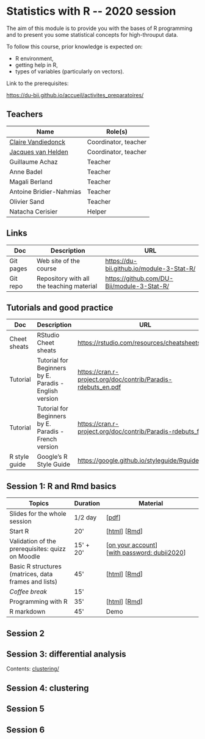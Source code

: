 # Statistics with R -- 2020 session


The aim of this module is to provide you with the bases of R programming and to present you some statistical concepts for high-throuput data.

To follow this course, prior knowledge is expected on: 

- R environment, 
- getting help in R,
- types of variables (particularly on vectors).

Link to the prerequisites: 

<https://du-bii.github.io/accueil/activites_preparatoires/>


## Teachers

| Name  | Role(s) |
|-----------------------------|----------------|
| [Claire Vandiedonck](https://orcid.org/0000-0002-6669-6923) | Coordinator, teacher |
| [Jacques van Helden](https://orcid.org/0000-0002-8799-8584) | Coordinator, teacher |
| Guillaume Achaz | Teacher |
| Anne Badel | Teacher |
| Magali Berland | Teacher |
| Antoine Bridier-Nahmias | Teacher |
| Olivier Sand | Teacher |
| Natacha Cerisier | Helper |


## Links

| Doc | Description |URL |
|------------|-------------------------------|---------------------------------------|
| Git pages | Web site of the course | <https://du-bii.github.io/module-3-Stat-R/> | 
| Git repo | Repository with all the teaching material | <https://github.com/DU-Bii/module-3-Stat-R/> |


## Tutorials and good practice

| Doc | Description |URL |
|------------|-------------------------------|---------------------------------------|
| Cheet sheats | RStudio Cheet sheats | <https://rstudio.com/resources/cheatsheets/> |
| Tutorial | Tutorial for Beginners by E. Paradis - English version | <https://cran.r-project.org/doc/contrib/Paradis-rdebuts_en.pdf> |
| Tutorial | Tutorial for Beginners by E. Paradis - French version | <https://cran.r-project.org/doc/contrib/Paradis-rdebuts_fr.pdf> |
| R style guide | Google’s R Style Guide  | <https://google.github.io/styleguide/Rguide.html> |




## Session 1: R and Rmd basics


| Topics |  Duration | Material |
|---------------------------------|----------|-------------|
| Slides for the whole session | 1/2 day | [[pdf](slides/DUBii_R_Session1.pdf)] |   
| Start R | 20'  | [[html](practicals/1.01_start-R/start-R.html)] [[Rmd](practicals/1.01_start-R/start-R.Rmd)]  |
| Validation of the prerequisites: quizz on Moodle | 15' + 20' | [[on your account](https://moodlesupd.script.univ-paris-diderot.fr/course/view.php?id=10629)] [[with password: dubii2020](https://moodlesupd.script.univ-paris-diderot.fr/course/view.php?id=13420)] |
| Basic R structures (matrices, data frames and lists) | 45'  | [[html](practicals/R-structures/basic_R-structures.html)] [[Rmd](https://raw.githubusercontent.com/DU-Bii/module-3-Stat-R/master/stat-R_2020/practicals/R-structures/basic_R-structures.Rmd)] |  
| *Coffee break* | 15' | |
| Programming with R | 35' |  [[html](practicals/R-programming_intro/R-programming_intro.html)] [[Rmd](https://raw.githubusercontent.com/DU-Bii/module-3-Stat-R/master/stat-R_2020/practicals/R-programming_intro/R-programming_intro.Rmd)] |
| R markdown | 45' | Demo |


## Session 2

## Session 3: differential analysis

Contents: [clustering/](clustering/)

## Session 4: clustering

## Session 5

## Session 6



